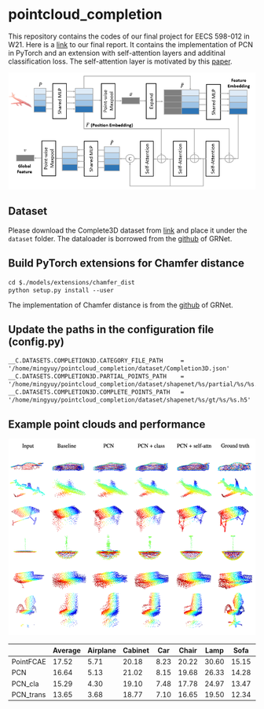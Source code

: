 # pointcloud_completion

This repository contains the codes of our final project for EECS 598-012 in W21. Here is a [link](https://mingyuyng.github.io/data/EECS598_012_Final_Report.pdf) to our final report. It contains the implementation of PCN in PyTorch and an extension with self-attention layers and additinal classification loss. The self-attention layer is motivated by this [paper](https://link.springer.com/content/pdf/10.1007/s41095-021-0229-5.pdf). 

<img src="SAencoder.png" alt="structure" width="600"/>

## Dataset
Please download the Complete3D dataset from [link](https://github.com/lynetcha/completion3d) and place it under the `dataset` folder. The dataloader is borrowed from the [github](https://github.com/hzxie/GRNet) of GRNet. 

## Build PyTorch extensions for Chamfer distance
    cd $./models/extensions/chamfer_dist
    python setup.py install --user
The implementation of Chamfer distance is from the [github](https://github.com/hzxie/GRNet) of GRNet.

## Update the paths in the configuration file (config.py)
    __C.DATASETS.COMPLETION3D.CATEGORY_FILE_PATH     = '/home/mingyuy/pointcloud_completion/dataset/Completion3D.json'
    __C.DATASETS.COMPLETION3D.PARTIAL_POINTS_PATH    = '/home/mingyuy/pointcloud_completion/dataset/shapenet/%s/partial/%s/%s.h5'
    __C.DATASETS.COMPLETION3D.COMPLETE_POINTS_PATH   = '/home/mingyuy/pointcloud_completion/dataset/shapenet/%s/gt/%s/%s.h5'

## Example point clouds and performance

<img src="pcd_visuals.png" alt="structure" width="600" height="400"/>

|           | Average | Airplane | Cabinet | Car  | Chair | Lamp  | Sofa  | Table | Watercraft |
|---------  |---------|----------|---------|------|-------|-------|-------|-------|------------|
| PointFCAE | 17.52   | 5.71     | 20.18   | 8.23 | 20.22 | 30.60 | 15.15 | 26.54 | 13.53      |
| PCN       | 16.64   | 5.13     | 21.02   | 8.15 | 19.68 | 26.33 | 14.28 | 26.51 | 12.05      |
| PCN_cla   | 15.29   | 4.30     | 19.10   | 7.48 | 17.78 | 24.97 | 13.47 | 24.16 | 11.09      |
| PCN_trans | 13.65   | 3.68     | 18.77   | 7.10 | 16.65 | 19.50 | 12.34 | 22.03 | 9.12       |
